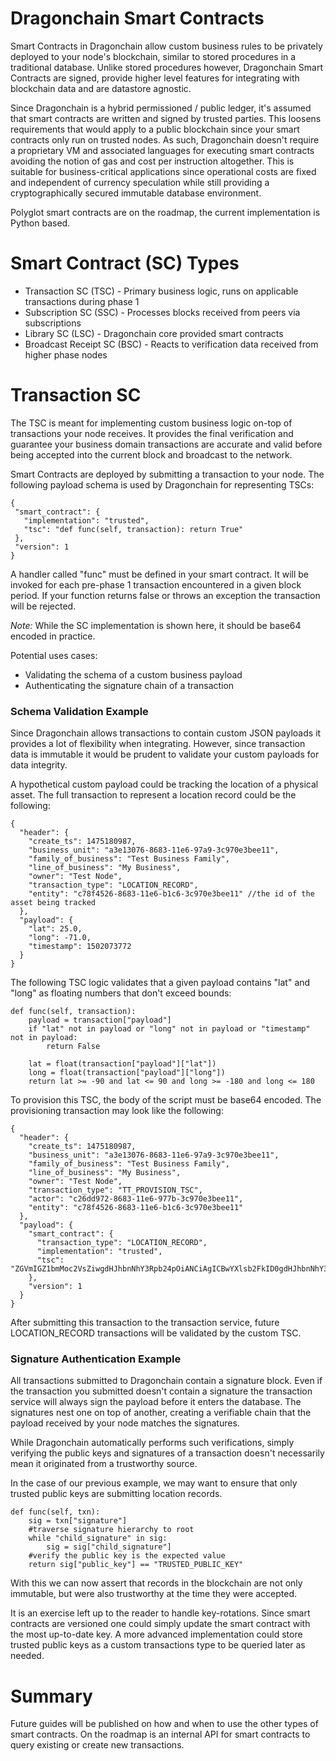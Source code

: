 Dragonchain Smart Contracts
===

Smart Contracts in Dragonchain allow custom business rules to be privately deployed to your node's blockchain, 
similar to stored procedures in a traditional database. Unlike stored procedures however, Dragonchain Smart Contracts 
are signed, provide higher level features for integrating with blockchain data and are datastore agnostic. 

Since Dragonchain is a hybrid permissioned / public ledger, it's assumed that smart contracts are written and signed by 
trusted parties. This loosens requirements that would apply to a public blockchain since your smart contracts only run 
on trusted nodes. As such, Dragonchain doesn't require a proprietary VM and associated languages for executing smart 
contracts avoiding the notion of gas and cost per instruction altogether. This is suitable for business-critical 
applications since operational costs are fixed and independent of currency speculation while still providing a 
cryptographically secured immutable database environment.

Polyglot smart contracts are on the roadmap, the current implementation is Python based.

Smart Contract (SC) Types
===

- Transaction SC (TSC) - Primary business logic, runs on applicable transactions during phase 1
- Subscription SC (SSC) - Processes blocks received from peers via subscriptions
- Library SC (LSC) - Dragonchain core provided smart contracts
- Broadcast Receipt SC (BSC) - Reacts to verification data received from higher phase nodes

Transaction SC
===

The TSC is meant for implementing custom business logic on-top of transactions your node receives. It provides the final verification and guarantee your business domain transactions are accurate and valid before being accepted into the current block and broadcast to the network. 

Smart Contracts are deployed by submitting a transaction to your node. The following payload schema is used by Dragonchain for representing TSCs:

```
{
 "smart_contract": {
   "implementation": "trusted",
   "tsc": "def func(self, transaction): return True"
 },
 "version": 1
}
```

A handler called "func" must be defined in your smart contract. It will be invoked for each pre-phase 1 transaction encountered in a given block period. 
If your function returns false or throws an exception the transaction will be rejected. 

*Note:* While the SC implementation is shown here, it should be base64 encoded in practice.

Potential uses cases:
 
 - Validating the schema of a custom business payload
 - Authenticating the signature chain of a transaction

### Schema Validation Example

Since Dragonchain allows transactions to contain custom JSON payloads it provides a lot of flexibility when
integrating. However, since transaction data is immutable it would be prudent to validate your custom payloads for 
data integrity.

A hypothetical custom payload could be tracking the location of a physical asset. The full transaction to represent
a location record could be the following:

```
{
  "header": {
    "create_ts": 1475180987,
    "business_unit": "a3e13076-8683-11e6-97a9-3c970e3bee11",
    "family_of_business": "Test Business Family",
    "line_of_business": "My Business",
    "owner": "Test Node",
    "transaction_type": "LOCATION_RECORD",
    "entity": "c78f4526-8683-11e6-b1c6-3c970e3bee11" //the id of the asset being tracked
  },
  "payload": {
    "lat": 25.0,
    "long": -71.0,
    "timestamp": 1502073772
  }
}
```

The following TSC logic validates that a given payload contains "lat" and "long" as floating numbers 
that don't exceed bounds:

```
def func(self, transaction): 
    payload = transaction["payload"]
    if "lat" not in payload or "long" not in payload or "timestamp" not in payload:
        return False

    lat = float(transaction["payload"]["lat"])
    long = float(transaction["payload"]["long"])
    return lat >= -90 and lat <= 90 and long >= -180 and long <= 180
```

To provision this TSC, the body of the script must be base64 encoded. The provisioning transaction may look 
like the following:

```
{
  "header": {
    "create_ts": 1475180987,
    "business_unit": "a3e13076-8683-11e6-97a9-3c970e3bee11",
    "family_of_business": "Test Business Family",
    "line_of_business": "My Business",
    "owner": "Test Node",
    "transaction_type": "TT_PROVISION_TSC",
    "actor": "c26dd972-8683-11e6-977b-3c970e3bee11",
    "entity": "c78f4526-8683-11e6-b1c6-3c970e3bee11"
  },
  "payload": {
    "smart_contract": {
      "transaction_type": "LOCATION_RECORD",
      "implementation": "trusted",
      "tsc": "ZGVmIGZ1bmMoc2VsZiwgdHJhbnNhY3Rpb24pOiANCiAgICBwYXlsb2FkID0gdHJhbnNhY3Rpb25bInBheWxvYWQiXQ0KICAgIGlmICJsYXQiIG5vdCBpbiBwYXlsb2FkIG9yICJsb25nIiBub3QgaW4gcGF5bG9hZDoNCiAgICAgICAgcmV0dXJuIEZhbHNlDQoNCiAgICBsYXQgPSBmbG9hdCh0cmFuc2FjdGlvblsicGF5bG9hZCJdWyJsYXQiXSkNCiAgICBsb25nID0gZmxvYXQodHJhbnNhY3Rpb25bInBheWxvYWQiXVsibG9uZyJdKQ0KICAgIHJldHVybiBsYXQgPj0gLTkwIGFuZCBsYXQgPD0gOTAgYW5kIGxvbmcgPj0gLTE4MCBhbmQgbG9uZyA8PSAxODA="
    },
    "version": 1
  }
}
```

After submitting this transaction to the transaction service, future LOCATION_RECORD transactions will be validated by 
the custom TSC.

### Signature Authentication Example

All transactions submitted to Dragonchain contain a signature block. Even if the transaction you submitted doesn't
contain a signature the transaction service will always sign the payload before it enters the database. The signatures
nest one on top of another, creating a verifiable chain that the payload received by your node matches the signatures.

While Dragonchain automatically performs such verifications, simply verifying the public keys and signatures of a 
transaction doesn't necessarily mean it originated from a trustworthy source.

In the case of our previous example, we may want to ensure that only trusted public keys are submitting location 
records. 

```
def func(self, txn):
    sig = txn["signature"]
    #traverse signature hierarchy to root
    while "child_signature" in sig:
        sig = sig["child_signature"]
    #verify the public key is the expected value
    return sig["public_key"] == "TRUSTED_PUBLIC_KEY"

```

With this we can now assert that records in the blockchain are not only immutable, but were also trustworthy at the
time they were accepted.

It is an exercise left up to the reader to handle key-rotations. Since smart contracts are versioned one could 
simply update the smart contract with the most up-to-date key. A more advanced implementation could store trusted
public keys as a custom transactions type to be queried later as needed.

Summary
===

Future guides will be published on how and when to use the other types of smart contracts. On the roadmap is an internal
API for smart contracts to query existing or create new transactions.